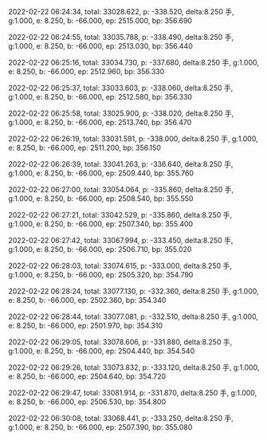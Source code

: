 2022-02-22 06:24:34, total: 33028.622, p: -338.520, delta:8.250 手, g:1.000, e: 8.250, b: -66.000, ep: 2515.000, bp: 356.690

2022-02-22 06:24:55, total: 33035.788, p: -338.490, delta:8.250 手, g:1.000, e: 8.250, b: -66.000, ep: 2513.030, bp: 356.440

2022-02-22 06:25:16, total: 33034.730, p: -337.680, delta:8.250 手, g:1.000, e: 8.250, b: -66.000, ep: 2512.960, bp: 356.330

2022-02-22 06:25:37, total: 33033.603, p: -338.060, delta:8.250 手, g:1.000, e: 8.250, b: -66.000, ep: 2512.580, bp: 356.330

2022-02-22 06:25:58, total: 33025.900, p: -338.020, delta:8.250 手, g:1.000, e: 8.250, b: -66.000, ep: 2513.740, bp: 356.470

2022-02-22 06:26:19, total: 33031.591, p: -338.000, delta:8.250 手, g:1.000, e: 8.250, b: -66.000, ep: 2511.200, bp: 356.150

2022-02-22 06:26:39, total: 33041.263, p: -336.640, delta:8.250 手, g:1.000, e: 8.250, b: -66.000, ep: 2509.440, bp: 355.760

2022-02-22 06:27:00, total: 33054.064, p: -335.860, delta:8.250 手, g:1.000, e: 8.250, b: -66.000, ep: 2508.540, bp: 355.550

2022-02-22 06:27:21, total: 33042.529, p: -335.860, delta:8.250 手, g:1.000, e: 8.250, b: -66.000, ep: 2507.340, bp: 355.400

2022-02-22 06:27:42, total: 33067.994, p: -333.450, delta:8.250 手, g:1.000, e: 8.250, b: -66.000, ep: 2506.710, bp: 355.020

2022-02-22 06:28:03, total: 33074.615, p: -333.000, delta:8.250 手, g:1.000, e: 8.250, b: -66.000, ep: 2505.320, bp: 354.790

2022-02-22 06:28:24, total: 33077.130, p: -332.360, delta:8.250 手, g:1.000, e: 8.250, b: -66.000, ep: 2502.360, bp: 354.340

2022-02-22 06:28:44, total: 33077.081, p: -332.510, delta:8.250 手, g:1.000, e: 8.250, b: -66.000, ep: 2501.970, bp: 354.310

2022-02-22 06:29:05, total: 33078.606, p: -331.880, delta:8.250 手, g:1.000, e: 8.250, b: -66.000, ep: 2504.440, bp: 354.540

2022-02-22 06:29:26, total: 33073.832, p: -333.120, delta:8.250 手, g:1.000, e: 8.250, b: -66.000, ep: 2504.640, bp: 354.720

2022-02-22 06:29:47, total: 33081.914, p: -331.870, delta:8.250 手, g:1.000, e: 8.250, b: -66.000, ep: 2506.530, bp: 354.800

2022-02-22 06:30:08, total: 33068.441, p: -333.250, delta:8.250 手, g:1.000, e: 8.250, b: -66.000, ep: 2507.390, bp: 355.080